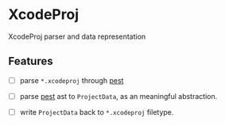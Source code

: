 # XcodeProj

XcodeProj parser and data representation

## Features

- [ ] parse `*.xcodeproj` through [pest]
- [ ] parse [pest] ast to `ProjectData`, as an meaningful abstraction.
- [ ] write `ProjectData` back to `*.xcodeproj` filetype.


[pest]: https://github.com/pest-parser/pest
